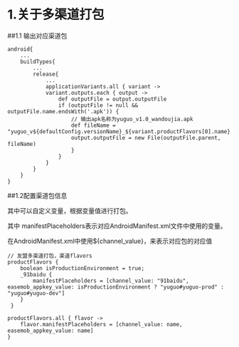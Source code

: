 # 1.关于多渠道打包

##1.1	输出对应渠道包
	
	android{
		...
		buildTypes{
			...
			release{
				...
				applicationVariants.all { variant ->
                variant.outputs.each { output ->
                    def outputFile = output.outputFile
                    if (outputFile != null && outputFile.name.endsWith('.apk')) {
                        // 输出apk名称为yuguo_v1.0_wandoujia.apk
                        def fileName = "yuguo_v${defaultConfig.versionName}_${variant.productFlavors[0].name}.apk"
                        output.outputFile = new File(outputFile.parent, fileName)
                    	}
                	}
            	}
			}
		}
	}

##1.2配置渠道包信息
	
其中可以自定义变量，根据变量值进行打包。

其中	manifestPlaceholders表示对应AndroidManifest.xml文件中使用的变量。

在AndroidManifest.xml中使用${channel_value}，来表示对应包的对应值


	// 友盟多渠道打包，渠道flavors
    productFlavors {
        boolean isProductionEnvironment = true;
        _91baidu {
            manifestPlaceholders = [channel_value: "91baidu", easemob_appkey_value: isProductionEnvironment ? "yuguo#yuguo-prod" : "yuguo#yuguo-dev"]
        }
     }

	productFlavors.all { flavor ->
        flavor.manifestPlaceholders = [channel_value: name, easemob_appkey_value: name]
    }